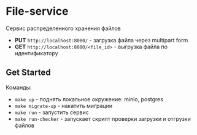 # File-service

Сервис распределенного хранения файлов

- **PUT** `http://localhost:8080/` - загрузка файла через multipart form
- **GET** `http://localhost:8080/<file_id>` - выгрузка файла по идентификатору

## Get Started

Команды:

- `make up` - поднять локальное окружение: minio, postgres
- `make migrate-up` - накатить миграции
- `make run` - запустить сервис
- `make run-checker` - запускает скрипт проверки загрузки и отгрузки файлов
